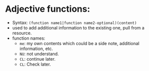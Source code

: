 # Adjective functions:
* Syntax: `(function name1|function name2-optional)(content)`
* used to add additional information to the existing one, pull from a resource.
* function names:
  * `me`: my own contents which could be a side note, additional information, etc.
  * `NU`: not understand.
  * `CL`: continue later.
  * `CL`: Check later.